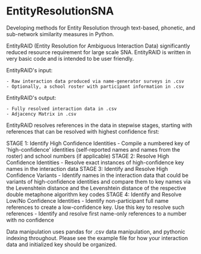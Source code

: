 # EntityResolutionSNA
Developing methods for Entity Resolution through text-based, phonetic, and sub-network similarity measures in Python.

EntityRAID (Entity Resolution for Ambiguous Interaction Data) significantly reduced resource requirement for large scale SNA. EntityRAID is written
in very basic code and is intended to be user friendly. 

  EntityRAID's input:

    - Raw interaction data produced via name-generator surveys in .csv
    - Optionally, a school roster with participant information in .csv

  EntityRAID's output:

    - Fully resolved interaction data in .csv
    - Adjacency Matrix in .csv

EntityRAID resolves references in the data in stepwise stages, starting with references that can be resolved with highest confidence first:

  STAGE 1: Identify High Confidence Identities
    - Compile a numbered key of 'high-confidence' identities (self-reported names and names from the roster) and school numbers (if applicable)
  STAGE 2: Resolve High Confidence Identities
    - Resolve exact instances of high-confidence key names in the interaction data
  STAGE 3: Identify and Resolve High Confidence Variants
    - Identify names in the interaction data that could be variants of high-confidence identities and compare them to key names via
      the Levenshtein distance and the Levenshtein distance of the respective double metaphone algorithm key codes
  STAGE 4: Identify and Resolve Low/No Confidence Identities
    - Identify non-participant full name references to create a low-confidence key. Use this key to resolve such references
    - Identify and resolve first name-only references to a number with no confidence
    
  Data manipulation uses pandas for .csv data manipulation, and pythonic indexing throughout. Please see the example file for how your interaction data
  and initialized key should be organized. 



